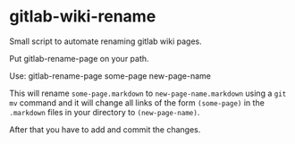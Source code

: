gitlab-wiki-rename
==================

Small script to automate renaming gitlab wiki pages.

Put gitlab-rename-page on your path.

Use:
gitlab-rename-page some-page new-page-name

This will rename `some-page.markdown` to `new-page-name.markdown` using a `git mv`
command and it will change all links of the form `(some-page)` in the `.markdown`
files in your directory to `(new-page-name)`.

After that you have to add and commit the changes.


